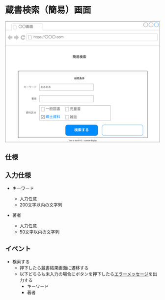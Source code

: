 # 蔵書検索（簡易）画面

![](./ui.drawio.svg)

## 仕様

## 入力仕様

- キーワード
  - 入力任意
  - 200文字以内の文字列

- 著者
  - 入力任意
  - 50文字以内の文字列

## イベント

- 検索する
  - 押下したら蔵書結果画面に遷移する
  - 以下どちらも未入力の場合にボタンを押下したら[エラーメッセージ](/Tips#E-101-蔵書検索失敗)を出力する
    - キーワード
    - 著者
